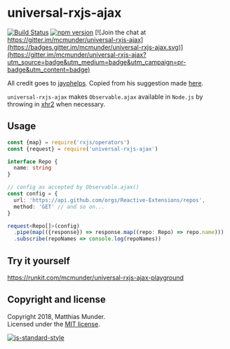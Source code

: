 # universal-rxjs-ajax

[![Build Status](https://travis-ci.org/mcmunder/universal-rxjs-ajax.svg?branch=master)](https://travis-ci.org/mcmunder/universal-rxjs-ajax) [![npm version](https://badge.fury.io/js/universal-rxjs-ajax.svg)](https://badge.fury.io/js/universal-rxjs-ajax) [![Join the chat at https://gitter.im/mcmunder/universal-rxjs-ajax](https://badges.gitter.im/mcmunder/universal-rxjs-ajax.svg)](https://gitter.im/mcmunder/universal-rxjs-ajax?utm_source=badge&utm_medium=badge&utm_campaign=pr-badge&utm_content=badge)

All credit goes to [jayphelps](https://github.com/jayphelps). Copied from his
suggestion made
[here](https://github.com/ReactiveX/rxjs/issues/2099#issuecomment-288140971).

`universal-rxjs-ajax` makes `Observable.ajax` available in `Node.js` by throwing
in [xhr2](https://github.com/pwnall/node-xhr2) when necessary.

## Usage

```ts
const {map} = require('rxjs/operators')
const {request} = require('universal-rxjs-ajax')

interface Repo {
  name: string
}

// config as accepted by Observable.ajax()
const config = {
  url: 'https://api.github.com/orgs/Reactive-Extensions/repos',
  method: 'GET' // and so on...
}

request<Repo[]>(config)
  .pipe(map(({response}) => response.map((repo: Repo) => repo.name)))
  .subscribe(repoNames => console.log(repoNames))
```

## Try it yourself

https://runkit.com/mcmunder/universal-rxjs-ajax-playground

## Copyright and license

Copyright 2018, Matthias Munder.  
Licensed under the [MIT license](./LICENSE).

[![js-standard-style](https://cdn.rawgit.com/feross/standard/master/badge.svg)](https://github.com/feross/standard)
